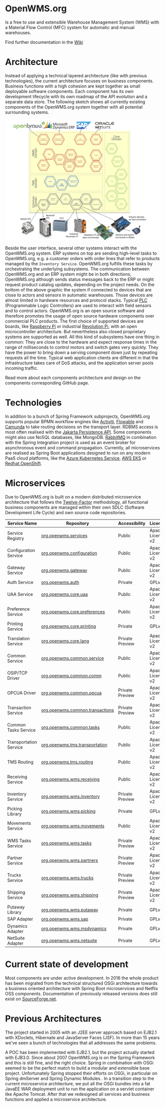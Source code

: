 OpenWMS.org
=====================

Is a free to use and extensible Warehouse Management System (WMS) with a Material Flow Control (MFC) system for automatic and manual
warehouses. 

Find further documentation in the [Wiki](https://wiki.openwms.cloud/projects/openwms/wiki/00-dot-02-business-services)

# Architecture
Instead of applying a technical layered architecture (like with previous technologies), the current architecture focuses on
business components. Business functions with a high cohesion are kept together as small deployable software components. Each
component has its own development lifecycle with its own roadmap of the API evolution and a separate data store. The following sketch shows
all currently existing components of the OpenWMS.org system together with all potential surrounding systems.

![Architecture][1]

Beside the user interface, several other systems interact with the OpenWMS.org system. ERP systems on top are sending high-level tasks
to OpenWMS.org, e.g. a customer orders with order lines that refer to products managed by the `Inventory Service`.
OpenWMS.org fulfills these tasks by orchestrating the underlying subsystems. The communication between OpenWMS.org and an ERP system might 
be in both directions, OpenWMS.org although sends status messages back to the ERP or might request product catalog updates, depending on the
project needs. On the bottom of the above graphic the system if connected to devices that are close to actors and sensors in automatic
warehouses. Those devices are almost limited in hardware resources and protocol stacks. Typical [PLC](https://en.wikipedia.org/wiki/Programmable_logic_controller)
(Programmable Logic Controllers) are used to interact with field sensors and to control actors. OpenWMS.org is an open source software and
therefore promotes the usage of open source hardware components over commercial PLC products. The first choice of supported devices
are boards, like [Raspberry Pi](https://www.raspberrypi.org/) or industrial [Revolution Pi](https://revolution.kunbus.com/), with an open
microcontroller architecture. But nevertheless also closed proprietary systems are supported as well. All this kind of subsystems have one
thing in common: They are close to the hardware and expect response times in the range of milliseconds to control motors and switch gates
very quickly. They have the power to bring down a serving component down just by repeating requests all the time. Typical web application
clients are different in that the infrastructure takes care of DoS attacks, and the application server pools incoming traffic.

Read more about each components architecture and design on the components corresponding GitHub page.

# Technologies
In addition to a bunch of Spring Framework subprojects, OpenWMS.org supports popular BPMN workflow engines like [Activiti](https://www.activiti.org),
[Flowable](https://www.flowable.org) and [Camunda](https://www.camunda.org) to take routing decisions on the transport layer.
RDBMS access is most often realised with the [Jakarta Persistence API](https://de.wikipedia.org/wiki/Jakarta_Persistence_API). Some
components might also use NoSQL databases, like MongoDB. [RabbitMQ](https://rabbitmq.com) in combination with the Spring Integration project
is used as an event broker for asynchronous event and command propagation. Currently, all microservices are realised as Spring Boot 
applications designed to run on any modern PaaS cloud platforms, like the [Azure Kubernetes Service](https://azure.microsoft.com/de-de/services/kubernetes-service), [AWS EKS](https://aws.amazon.com/eks) or [Redhat OpenShift](https://www.redhat.com/en/technologies/cloud-computing/openshift).

# Microservices
Due to OpenWMS.org is built on a modern distributed microservice architecture that follows the [Twelve-Factor](https://12factor.net)
methodology, all functional business components are managed within their own SDLC (Software Development Life Cycle) and own source code
repositories.

| Service Name          | Repository                                                                                    | Accessibility        | License           |
|-----------------------|-----------------------------------------------------------------------------------------------|----------------------|-------------------|
| Service Registry      | [org.openwms.services](https://github.com/spring-labs/org.openwms.services)                   | Public               | Apache License v2 |
| Configuration Service | [org.openwms.configuration](https://github.com/spring-labs/org.openwms.configuration)         | Public               | Apache License v2 |
| Gateway Service       | [org.openwms.gateway](https://github.com/spring-labs/org.openwms.gateway)                     | Public               | Apache License v2 |
| Auth Service          | [org.openwms.auth](https://github.com/spring-labs/org.openwms.auth)                           | Private              | GPLv3             |
| UAA Service           | [org.openwms.core.uaa](https://github.com/openwms/org.openwms.core.uaa)                       | Public               | Apache License v2 |
| Preference Service    | [org.openwms.core.preferences](https://github.com/openwms/org.openwms.core.preferences)       | Public               | Apache License v2 |
| Printing Service      | [org.openwms.core.printing](https://github.com/openwms/org.openwms.core.printing)             | Private              | GPLv3             |
| Translation Service   | [org.openwms.core.lang](https://github.com/openwms/org.openwms.core.lang)                     | Private Preview      | Apache License v2 |
| Common Service        | [org.openwms.common.service](https://github.com/openwms/org.openwms.common.service)           | Public               | Apache License v2 |
| OSIP/TCP Driver       | [org.openwms.common.comm](https://github.com/openwms/org.openwms.common.comm)                 | Public               | Apache License v2 |
| OPCUA Driver          | [org.openwms.common.opcua](https://github.com/interface21-io/org.openwms.common.opcua)        | Private Preview      | Apache License v2 |
| Transaction Service   | [org.openwms.common.transactions](https://github.com/openwms/org.openwms.common.transactions) | Private Preview      | Apache License v2 |
| Common Tasks Service  | [org.openwms.common.tasks](https://github.com/openwms/org.openwms.common.tasks)               | Public               | Apache License v2 |
| Transportation Service | [org.openwms.tms.transportation](https://github.com/openwms/org.openwms.tms.transportation)   | Public               | Apache License v2 |
| TMS Routing           | [org.openwms.tms.routing](https://github.com/openwms/org.openwms.tms.routing)                 | Public               | Apache License v2 |
| Receiving Service     | [org.openwms.wms.receiving](https://github.com/openwms/org.openwms.wms.receiving)             | Public               | Apache License v2 |
| Inventory Service     | [org.openwms.wms.inventory](https://github.com/interface21-io/org.openwms.wms.inventory)      | Private Preview      | Apache License v2 |
| Picking Library       | [org.openwms.wms.picking](https://github.com/openwms/org.openwms.wms.picking)                 | Private              | GPLv3             |
| Movements Service     | [org.openwms.wms.movements](https://github.com/openwms/org.openwms.wms.movements)             | Public               | Apache License v2 |
| WMS Tasks Service     | [org.openwms.wms.tasks](https://github.com/openwms/org.openwms.wms.tasks)                     | Private Preview      | Apache License v2 |
| Partner Service       | [org.openwms.wms.partners](https://github.com/interface21-io/org.openwms.wms.partners)        | Private Preview      | Apache License v2 |
| Trucks Service        | [org.openwms.wms.trucks](https://github.com/openwms/org.openwms.wms.trucks)                   | Private Preview      | Apache License v2 |
| Shipping Service      | [org.openwms.wms.shipping](https://github.com/openwms/org.openwms.wms.shipping)               | Private Preview      | Apache License v2 |
| Putaway Library       | [org.openwms.wms.putaway](https://github.com/openwms/org.openwms.wms.putaway)                 | Private              | GPLv3             |
| SAP Adapter           | [org.openwms.wms.sap](https://github.com/openwms/org.openwms.wms.sap)                         | Private              | GPLv3             |
| Dynamics Adapter      | [org.openwms.wms.msdynamics](https://github.com/openwms/org.openwms.wms.msdynamics)           | Private              | GPLv3             |
| NetSuite Adapter      | [org.openwms.wms.netsuite](https://github.com/openwms/org.openwms.wms.netsuite)               | Private              | GPLv3             |

[1]: src/docs/res/microservice_architecture.jpeg

# Current state of development
Most components are under active development. In 2016 the whole product has been migrated from the technical structured OSGi architecture
towards a business oriented architecture with Spring Boot microservices and Netflix OSS components. Documentation of previously released
versions does still exist on [SourceForge.net](http://openwms2005.sourceforge.net/).

# Previous Architectures
The project started in 2005 with an J2EE server approach based on EJB2.1 with XDoclets, Hibernate and JavaServer Faces (JSF). In more than
15 years we've seen a bunch of technologies that all addresses the same problems.
 
A POC has been implemented with EJB2.1, but the project actually started with EJB3.0. Since about 2007 OpenWMS.org is on the Spring
Framework and this is still fine, and the right choice. Spring in combination with OSGi seemed to be the perfect match to build a modular
and extensible base project. Unfortunately Spring stopped their efforts on OSGi, in particular on Spring dmServer and Spring Dynamic Modules
. In a transition step to the current microservice architecture, we put all the OSGi bundles into a fat JavaEE WAR deployment unit to run
the application on a servlet container like Apache Tomcat. After that we redesigned all services and business functions and applied a
microservice architecture.
